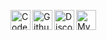 
[<img align="left" alt="CodeWars: anonguy" width="32px" src="https://cdn.jsdelivr.net/npm/simple-icons@3/icons/codewars.svg" />][codewars]
[<img align="left" alt="Github Gists: anonguy" width="32px" src="https://cdn.jsdelivr.net/npm/simple-icons@3/icons/github.svg" />][github-gist]
[<img align="left" alt="Discord: jerbob#1337" width="32px" src="https://cdn.jsdelivr.net/npm/simple-icons@3/icons/discord.svg" />][discord]
[<img align="left" alt="My Dotfiles" width="32px" src="https://cdn.jsdelivr.net/npm/simple-icons@3.10.0/icons/neovim.svg" />][dotfiles]

[codewars]: https://www.codewars.com/users/AnonGuy
[github-gist]: https://gist.github.com/anonguy
[discord]: https://discordapp.com/users/140605665772175361
[dotfiles]: https://github.com/anonguy/dotfiles

